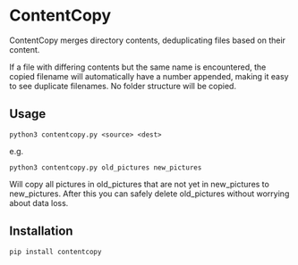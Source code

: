 # ContentCopy
ContentCopy merges directory contents, deduplicating files based on their content.

If a file with differing contents but the same name is encountered, the copied filename will automatically have a number appended, making it easy to see duplicate filenames. No folder structure will be copied.

## Usage
```
python3 contentcopy.py <source> <dest>
```

e.g.

```
python3 contentcopy.py old_pictures new_pictures
```

Will copy all pictures in old_pictures that are not yet in new_pictures to new_pictures. After this you can safely delete old_pictures without worrying about data loss.

## Installation
```
pip install contentcopy
```